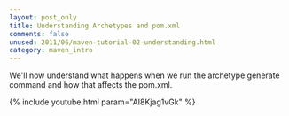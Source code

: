 ```yaml
---
layout: post_only
title: Understanding Archetypes and pom.xml
comments: false
unused: 2011/06/maven-tutorial-02-understanding.html
category: maven_intro
---
```


We'll now understand what happens when we run the archetype:generate command and how that affects the pom.xml.

{% include youtube.html param="AI8Kjag1vGk" %}
